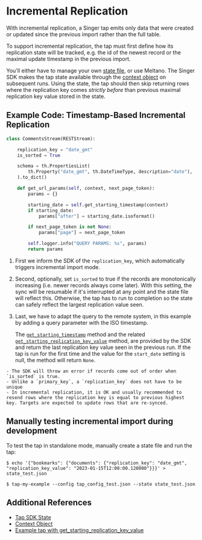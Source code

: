 # Incremental Replication

With incremental replication, a Singer tap emits only data that were created or updated since the previous import rather than the full table.

To support incremental replication, the tap must first define how its replication state will be tracked, e.g. the id of the newest record or the maximal update timestamp in the previous import.

You'll either have to manage your own [state file](https://hub.meltano.com/singer/spec#state-files-1), or use Meltano. The Singer SDK makes the tap state available through the [context object](./context_object.md) on subsequent runs. Using the state, the tap should then skip returning rows where the replication key comes _strictly before_ than previous maximal replication key value stored in the state.

## Example Code: Timestamp-Based Incremental Replication

```py
class CommentsStream(RESTStream):

    replication_key = "date_gmt"
    is_sorted = True

    schema = th.PropertiesList(
        th.Property("date_gmt", th.DateTimeType, description="date"),
    ).to_dict()

    def get_url_params(self, context, next_page_token):
        params = {}

        starting_date = self.get_starting_timestamp(context)
        if starting_date:
            params["after"] = starting_date.isoformat()

        if next_page_token is not None:
            params["page"] = next_page_token

        self.logger.info("QUERY PARAMS: %s", params)
        return params
```

1. First we inform the SDK of the `replication_key`, which automatically triggers incremental import mode.

2. Second, optionally, set `is_sorted` to true if the records are monotonically increasing (i.e. newer records always come later). With this setting, the sync will be resumable if it's interrupted at any point and the state file will reflect this. Otherwise, the tap has to run to completion so the state can safely reflect the largest replication value seen.

3. Last, we have to adapt the query to the remote system, in this example by adding a query parameter with the ISO timestamp.

   The [`get_starting_timestamp`](singer_sdk.Stream.get_starting_timestamp) method and the related [`get_starting_replication_key_value`](singer_sdk.Stream.get_starting_replication_key_value) method, are provided by the SDK and return the last replication key value seen in the previous run. If the tap is run for the first time and the value for the `start_date` setting is null, the method will return `None`.

```{note}
- The SDK will throw an error if records come out of order when `is_sorted` is true.
- Unlike a `primary_key`, a `replication_key` does not have to be unique
- In incremental replication, it is OK and usually recommended to resend rows where the replication key is equal to previous highest key. Targets are expected to update rows that are re-synced.
```

## Manually testing incremental import during development

To test the tap in standalone mode, manually create a state file and run the tap:

```shell
$ echo '{"bookmarks": {"documents": {"replication_key": "date_gmt", "replication_key_value": "2023-01-15T12:00:00.120000"}}}' > state_test.json

$ tap-my-example --config tap_config_test.json --state state_test.json
```

## Additional References

- [Tap SDK State](./implementation/state.md)
- [Context Object](./context_object.md)
- [Example tap with get_starting_replication_key_value](https://github.com/flexponsive/tap-eu-ted/blob/main/tap_eu_ted/client.py)
